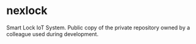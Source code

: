 # nexlock
Smart Lock IoT System. Public copy of the private repository owned by a colleague used during development.
